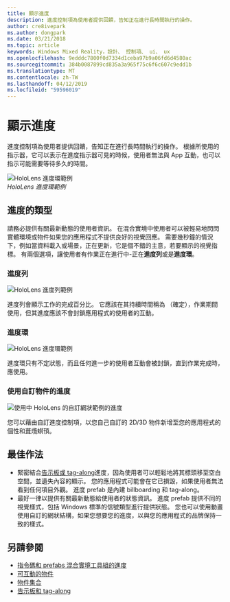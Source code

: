 ```yaml
---
title: 顯示進度
description: 進度控制項為使用者提供回饋，告知正在進行長時間執行的操作。
author: cre8ivepark
ms.author: dongpark
ms.date: 03/21/2018
ms.topic: article
keywords: Windows Mixed Reality，設計、 控制項、 ui、 ux
ms.openlocfilehash: 9edddc7800f0d7334d1ceba97b9a06fd6d4580ac
ms.sourcegitcommit: 384b0087899cd835a3a965f75c6f6c607c9edd1b
ms.translationtype: MT
ms.contentlocale: zh-TW
ms.lasthandoff: 04/12/2019
ms.locfileid: "59596019"
---
```

# <a name="displaying-progress"></a>顯示進度

進度控制項為使用者提供回饋，告知正在進行長時間執行的操作。 根據所使用的指示器，它可以表示在進度指示器可見的時候，使用者無法與 App 互動，也可以指示可能需要等待多久的時間。

![HoloLens 進度環範例](images/640px-progress-hero.jpg)<br>
*HoloLens 進度環範例*

## <a name="types-of-progress"></a>進度的類型

請務必提供有關最新動態的使用者資訊。 在混合實境中使用者可以被輕易地閃閃實體環境或物件如果您的應用程式不提供良好的視覺回應。 需要幾秒鐘的情況下，例如當資料載入或場景，正在更新，它是個不錯的主意，若要顯示的視覺指標。 有兩個選項，讓使用者有作業正在進行中-正在**進度列**或是**進度環**。

### <a name="progress-bar"></a>進度列

![HoloLens 進度列範例](images/640px-progressbar.jpg)

進度列會顯示工作的完成百分比。 它應該在其持續時間稱為 （確定），作業期間使用，但其進度應該不會封鎖應用程式的使用者的互動。

### <a name="progress-ring"></a>進度環

![HoloLens 進度環範例](images/640px-progressring.jpg)

進度環只有不定狀態，而且任何進一步的使用者互動會被封鎖，直到作業完成時，應使用。

### <a name="progress-with-a-custom-object"></a>使用自訂物件的進度

![使用中 HoloLens 的自訂網狀範例的進度](images/640px-progresscustom.jpg)

您可以藉由自訂進度控制項，以您自己自訂的 2D/3D 物件新增至您的應用程式的個性和葺爦蜞頇。

## <a name="best-practices"></a>最佳作法
* 緊密結合[告示板或 tag-along](billboarding-and-tag-along.md)進度，因為使用者可以輕鬆地將其標頭移至空白空間，並遺失內容的顯示。 您的應用程式可能會在它已損毀，如果使用者無法看到任何項目外觀。 進度 prefab 是內建 billboarding 和 tag-along。
* 最好一律以提供有關最新動態給使用者的狀態資訊。 進度 prefab 提供不同的視覺樣式，包括 Windows 標準的信號類型進行提供狀態。 您也可以使用動畫使用自訂的網狀結構，如果您想要您的進度，以與您的應用程式的品牌保持一致的樣式。

## <a name="see-also"></a>另請參閱
* [指令碼和 prefabs 混合實境工具組的進度](https://github.com/Microsoft/MixedRealityToolkit-Unity/blob/htk_release/Assets/HoloToolkit-Examples/UX/Readme/README_ProgressExample.md)
* [可互動的物件](interactable-object.md)
* [物件集合](object-collection.md)
* [告示板和 tag-along](billboarding-and-tag-along.md)
